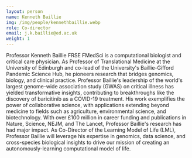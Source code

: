 ```yaml
---
layout: person
name: Kenneth Baillie
img: /img/people/kennethbaillie.webp
role: Co-director
email: j.k.baillie@ed.ac.uk
weight: 1
---
```

Professor Kenneth Baillie FRSE FMedSci is a computational biologist and critical care physician. As Professor of Translational Medicine at the University of Edinburgh and co-lead of the University's Baillie-Gifford Pandemic Science Hub, he pioneers research that bridges genomics, biology, and clinical practice. Professor Baillie's leadership of the world's largest genome-wide association study (GWAS) on critical illness has yielded transformative insights, contributing to breakthroughs like the discovery of baricitinib as a COVID-19 treatment. His work exemplifies the power of collaborative science, with applications extending beyond medicine to fields such as agriculture, environmental science, and biotechnology. With over £100 million in career funding and publications in Nature, Science, NEJM, and The Lancet, Professor Baillie's research has had major impact. As Co-Director of the Learning Model of Life (LML), Professor Baillie will leverage his expertise in genomics, data science, and cross-species biological insights to drive our mission of creating an autonomously-learning computational model of life.



<!--
	I am a clinician and computational biologist with a 15-year track record of developing and using machine learning methods to integrate data from different sources, generating important new understanding (see attached CV). I conceived and co-direct (with Mirella Lapata) the Learning Model of Life (LML) programme, a cross-college initiative in partnership with the Baillie Gifford Pandemic Science Hub, to build generative AI models of biology from molecular to whole-organism scale across all species. I intend LML to be a broad, inclusive initiative, drawing on expertise from medicine and biology, informatics, synthetic biology and engineering, and philosophy and ethics. I hope that it can be a significant and enduring contributor to the GAIL community. 

-->
